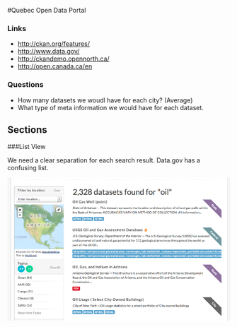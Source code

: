 #Quebec Open Data Portal

### Links
- http://ckan.org/features/
- http://www.data.gov/
- http://ckandemo.opennorth.ca/
- http://open.canada.ca/en

### Questions
- How many datasets we woudl have for each city? (Average)
- What type of meta information we would have for each dataset.


## Sections

###List View

We need a clear separation for each search result.
Data.gov has a confusing list.

![image](https://github.com/claudioccm/qc-od/blob/master/support/research/datagov-search-result.png?raw=true)